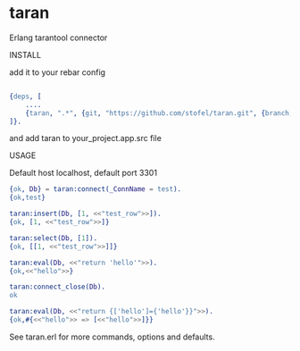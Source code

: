 # taran


Erlang tarantool connector

INSTALL

add it to your rebar config

```erlang

{deps, [
    ....
    {taran, ".*", {git, "https://github.com/stofel/taran.git", {branch, "master"}}}
]}.
```

and add taran to your_project.app.src file

USAGE

Default host localhost, default port 3301

```erlang
{ok, Db} = taran:connect(_ConnName = test).
{ok,test}

taran:insert(Db, [1, <<"test_row">>]).
{ok, [1, <<"test_row">>]}

taran:select(Db, [1]).
{ok, [[1, <<"test_row">>]]}

taran:eval(Db, <<"return 'hello'">>).
{ok,<<"hello">>}

taran:connect_close(Db).
ok

taran:eval(Db, <<"return {['hello']={'hello'}}">>).
{ok,#{<<"hello">> => [<<"hello">>]}}
```

See taran.erl for more commands, options and defaults.
